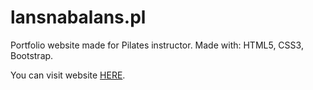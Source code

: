 # lansnabalans.pl
Portfolio website made for Pilates instructor. Made with: HTML5, CSS3, Bootstrap.

You can visit website <a href="http://lansnabalans.pl">HERE</a>.


